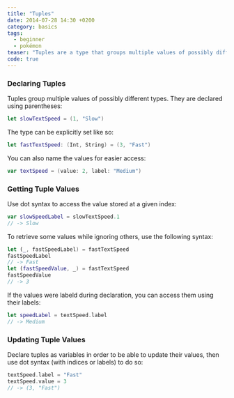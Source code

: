```yaml
---
title: "Tuples"
date: 2014-07-28 14:30 +0200
category: basics
tags:
  - beginner
  - pokémon
teaser: "Tuples are a type that groups multiple values of possibly different types."
code: true
---
```


### Declaring Tuples

Tuples group multiple values of possibly different types. They are declared using parentheses:

~~~swift
let slowTextSpeed = (1, "Slow")
~~~

The type can be explicitly set like so:

~~~swift
let fastTextSpeed: (Int, String) = (3, "Fast")
~~~

You can also name the values for easier access:

~~~swift
var textSpeed = (value: 2, label: "Medium")
~~~

### Getting Tuple Values

Use dot syntax to access the value stored at a given index:

~~~swift
var slowSpeedLabel = slowTextSpeed.1
// -> Slow
~~~

To retrieve some values while ignoring others, use the following syntax:

~~~swift
let (_, fastSpeedLabel) = fastTextSpeed
fastSpeedLabel
// -> Fast
let (fastSpeedValue, _) = fastTextSpeed
fastSpeedValue
// -> 3
~~~

If the values were labeld during declaration, you can access them using their labels:

~~~swift
let speedLabel = textSpeed.label
// -> Medium
~~~

### Updating Tuple Values

Declare tuples as variables in order to be able to update their values, then use dot syntax (with indices or labels) to do so:

~~~swift
textSpeed.label = "Fast"
textSpeed.value = 3
// -> (3, "Fast")
~~~
